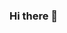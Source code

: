 ### Hi there 👋

<!--
**Yepoj/Yepoj** is a ✨ _special_ ✨ repository because its `README.md` (this file) appears on your GitHub profile.

Here are some ideas to get you started:

- 🔭 I’m currently working on Web Development Project for my study project ...
- 🌱 I’m currently learning a Front-End Developer at META ...
- 👯 I’m looking to collaborate on Web App and Web Programming ...
- 🤔 I’m looking for help with my project as a basic template turn to Responsive Design and User Interface...
- 💬 Ask me about anything ...
- 📫 How to reach me: you can search me on Telegram: @blythe_code ...
- 😄 Pronouns: a MALE from the PHILIPPINES...
- ⚡ Fun fact: When your friends are happy with you, but When you down, I felt that I'm alone and empty in my sorrow and when you need them no one caress...
-->
